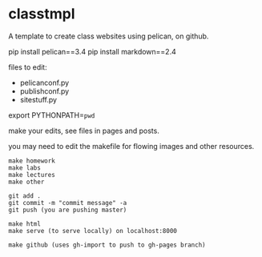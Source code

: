 classtmpl
=========

A template to create class websites using pelican, on github.

pip install pelican==3.4
pip install markdown==2.4

files to edit:

* pelicanconf.py
* publishconf.py
* sitestuff.py

export PYTHONPATH=`pwd`

make your edits, see files in pages and posts.

you may need to edit the makefile for flowing images and other resources.

```
make homework 
make labs
make lectures
make other

git add .
git commit -m "commit message" -a
git push (you are pushing master)

make html 
make serve (to serve locally) on localhost:8000 

make github (uses gh-import to push to gh-pages branch)
```
